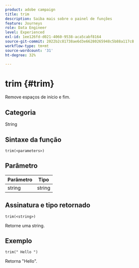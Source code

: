```yaml
---
product: adobe campaign
title: trim
description: Saiba mais sobre o painel de funções
feature: Journeys
role: Data Engineer
level: Experienced
exl-id: 1ee126fd-d021-4060-9538-aca5cabf8164
source-git-commit: 2022b2c81738ae6d3e66280265948c5b88a117c8
workflow-type: tm+mt
source-wordcount: '31'
ht-degree: 32%

---
```


# trim {#trim}

Remove espaços de início e fim.

## Categoria

String

## Sintaxe da função

`trim(<parameters>)`

## Parâmetro

| Parâmetro | Tipo |
|-----------|------------------|
| string | string |

## Assinatura e tipo retornado

`trim(<string>)`

Retorne uma string.

## Exemplo

`trim(" Hello ")`

Retorna &quot;Hello&quot;.
